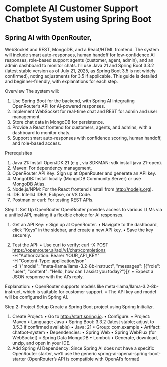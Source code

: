 # Complete AI Customer Support Chatbot System using Spring Boot
## Spring AI with OpenRouter, 
WebSocket and REST, MongoDB, and a React/HTML frontend. The system will include smart auto-responses, human handoff for low-confidence AI responses, role-based support agents (customer, agent, admin), and an admin dashboard to monitor chats. I’ll use Java 21 and Spring Boot 3.3.2 (latest stable version as of July 21, 2025, as Spring Boot 3.5 is not widely confirmed), noting adjustments for 3.5 if applicable. This guide is detailed and beginner-friendly, with explanations for each step.

Overview
The system will:
1.  Use Spring Boot for the backend, with Spring AI integrating OpenRouter’s API for AI-powered responses.
2.  Implement WebSocket for real-time chat and REST for admin and user management.
3.  Store chat data in MongoDB for persistence.
4.  Provide a React frontend for customers, agents, and admins, with a dashboard to monitor chats.
5.  Support smart auto-responses with confidence scoring, human handoff, and role-based access.

Prerequisites
1.  Java 21: Install OpenJDK 21 (e.g., via SDKMAN: sdk install java 21-open).
2.  Maven: For dependency management.
3.  OpenRouter API Key: Sign up at OpenRouter and generate an API key.
4.  MongoDB: Install locally (MongoDB Community Server) or use MongoDB Atlas.
5.  Node.js/NPM: For the React frontend (install from http://nodejs.org).
6.  IDE: IntelliJ IDEA, Eclipse, or VS Code.
7.  Postman or curl: For testing REST APIs.

Step 1: Set Up OpenRouter
OpenRouter provides access to various LLMs via a unified API, making it a flexible choice for AI responses.
1.  Get an API Key:
•  Sign up at OpenRouter.
•  Navigate to the dashboard, click “Keys” in the sidebar, and create a new API key.
•  Save the key securely.

2.  Test the API:
•  Use curl to verify:
curl -X POST https://openrouter.ai/api/v1/chat/completions \
-H "Authorization: Bearer YOUR_API_KEY" \
-H "Content-Type: application/json" \
-d '{"model": "meta-llama/llama-3.2-8b-instruct", "messages": [{"role": "user", "content": "Hello, how can I assist you today?"}]}'
•  Expect a JSON response with the AI’s reply.

Explanation:
•  OpenRouter supports models like meta-llama/llama-3.2-8b-instruct, which is suitable for customer support.
•  The API key and model will be configured in Spring AI.

Step 2: Project Setup
Create a Spring Boot project using Spring Initializr.
1.  Create Project:
•  Go to http://start.spring.io.
•  Configure:
•  Project: Maven
•  Language: Java
•  Spring Boot: 3.3.2 (latest stable; adjust to 3.5.3 if confirmed available)
•  Java: 21
•  Group: com.example
•  Artifact: chatbot-system
•  Dependencies:
•  Spring Web
•  Spring WebFlux (for WebSocket)
•  Spring Data MongoDB
•  Lombok
•  Generate, download, unzip, and open in your IDE.
2.  Add Spring AI Dependency: Since Spring AI does not have a specific OpenRouter starter, we’ll use the generic spring-ai-openai-spring-boot-starter (OpenRouter’s API is compatible with OpenAI’s format)
